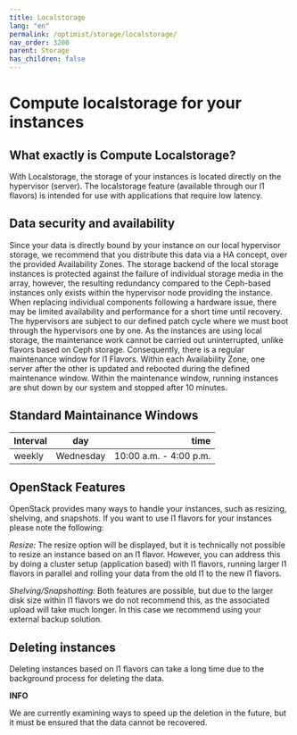```yaml
---
title: Localstorage
lang: "en"
permalink: /optimist/storage/localstorage/
nav_order: 3200
parent: Storage
has_children: false
---
```


# Compute localstorage for your instances

## What exactly is Compute Localstorage?

With Localstorage, the storage of your instances is located directly on the hypervisor (server). The localstorage feature (available through our l1 flavors) is intended for use with applications that require low latency.

## Data security and availability

Since your data is directly bound by your instance on our local hypervisor storage, we recommend that you distribute this data via a HA concept, over the provided Availability Zones.
The storage backend of the local storage instances is protected against the failure of individual storage media in the array, however, the resulting redundancy compared to the Ceph-based instances only exists within the hypervisor node providing the instance.
When replacing individual components following a hardware issue, there may be limited availability and performance for a short time until recovery.
The hypervisors are subject to our defined patch cycle where we must boot through the hypervisors one by one.
As the instances are using local storage, the maintenance work cannot be carried out uninterrupted, unlike flavors based on Ceph storage. Consequently, there is a regular maintenance window for l1 Flavors. Within each Availability Zone, one server after the other is updated and rebooted during the defined maintenance window. Within the maintenance window, running instances are shut down by our system and stopped after 10 minutes.

## Standard Maintainance Windows

| Interval | day | time |
|:---|---|---:|
| weekly | Wednesday | 10:00 a.m. - 4:00 p.m. |

## OpenStack Features

OpenStack provides many ways to handle your instances, such as resizing, shelving, and snapshots. If you want to use l1 flavors for your instances please note the following:

_Resize:_ The resize option will be displayed, but it is technically not possible to resize an instance based on an l1 flavor. However, you can address this by doing a cluster setup (application based) with l1 flavors, running larger l1 flavors in parallel and rolling your data from the old l1 to the new l1 flavors.

_Shelving/Snapshotting:_ Both features are possible, but due to the larger disk size within l1 flavors we do not recommend this, as the associated upload will take much longer. In this case we recommend using your external backup solution.

## Deleting instances

Deleting instances based on l1 flavors can take a long time due to the background process for deleting the data.

**INFO**

We are currently examining ways to speed up the deletion in the future, but it must be ensured that the data cannot be recovered.
